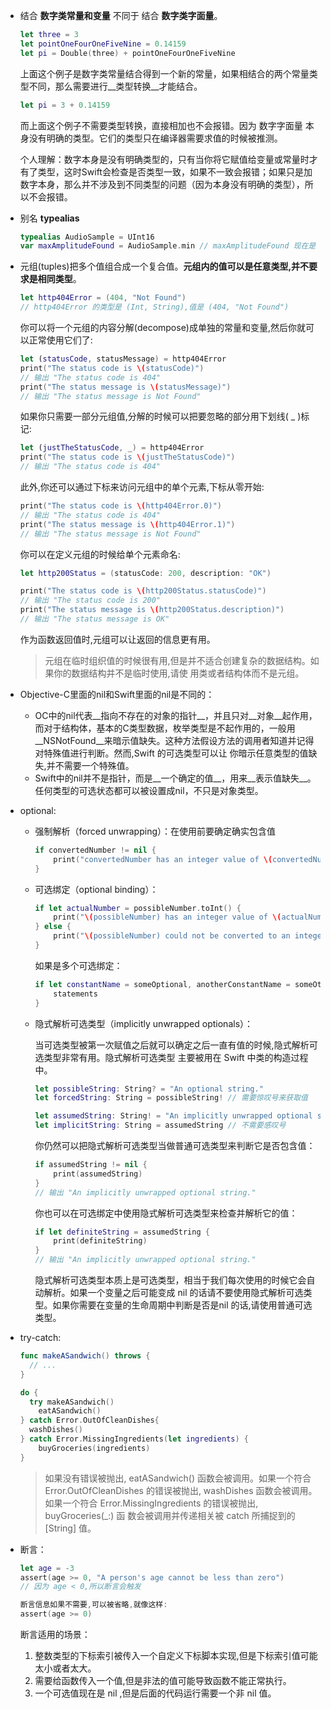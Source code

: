 - 结合 __数字类常量和变量__ 不同于 结合 __数字类字面量__。
  
  ``` swift
  let three = 3
  let pointOneFourOneFiveNine = 0.14159
  let pi = Double(three) + pointOneFourOneFiveNine
  ```
  
  上面这个例子是数字类常量结合得到一个新的常量，如果相结合的两个常量类型不同，那么需要进行__类型转换__才能结合。
  
  ``` swift
  let pi = 3 + 0.14159	
  ```
  
  而上面这个例子不需要类型转换，直接相加也不会报错。因为 数字字面量 本身没有明确的类型。它们的类型只在编译器需要求值的时候被推测。
  
  个人理解：数字本身是没有明确类型的，只有当你将它赋值给变量或常量时才有了类型，这时Swift会检查是否类型一致，如果不一致会报错；如果只是加数字本身，那么并不涉及到不同类型的问题（因为本身没有明确的类型），所以不会报错。
  
- 别名 __typealias__
  
  ``` swift
  typealias AudioSample = UInt16
  var maxAmplitudeFound = AudioSample.min // maxAmplitudeFound 现在是 0
  ```
  
- 元组(tuples)把多个值组合成一个复合值。__元组内的值可以是任意类型,并不要求是相同类型__。
  
  ``` swift
  let http404Error = (404, "Not Found")
  // http404Error 的类型是 (Int, String),值是 (404, "Not Found")
  ```
  
  你可以将一个元组的内容分解(decompose)成单独的常量和变量,然后你就可以正常使用它们了:
  
  ``` swift
  let (statusCode, statusMessage) = http404Error 
  print("The status code is \(statusCode)")
  // 输出 "The status code is 404"
  print("The status message is \(statusMessage)") 
  // 输出 "The status message is Not Found"
  ```
  
  如果你只需要一部分元组值,分解的时候可以把要忽略的部分用下划线( _ )标记:
  
  ``` swift
  let (justTheStatusCode, _) = http404Error 
  print("The status code is \(justTheStatusCode)") 
  // 输出 "The status code is 404"
  ```
  
  此外,你还可以通过下标来访问元组中的单个元素,下标从零开始:
  
  ``` swift
  print("The status code is \(http404Error.0)")
  // 输出 "The status code is 404"
  print("The status message is \(http404Error.1)") 
  // 输出 "The status message is Not Found"
  ```
  
  你可以在定义元组的时候给单个元素命名:
  
  ``` swift
  let http200Status = (statusCode: 200, description: "OK")
  
  print("The status code is \(http200Status.statusCode)")
  // 输出 "The status code is 200"
  print("The status message is \(http200Status.description)") 
  // 输出 "The status message is OK"
  ```
  
  作为函数返回值时,元组可以让返回的信息更有用。
  
  > 元组在临时组织值的时候很有用,但是并不适合创建复杂的数据结构。如果你的数据结构并不是临时使用,请使 用类或者结构体而不是元组。
  
- ​Objective-C里面的nil和Swift里面的nil是不同的：
  
  - OC中的nil代表__指向不存在的对象的指针__，并且只对__对象__起作用，而对于结构体，基本的C类型数据，枚举类型是不起作用的，一般用__NSNotFound__来暗示值缺失。这种方法假设方法的调用者知道并记得对特殊值进行判断。然而,Swift 的可选类型可以让 你暗示任意类型的值缺失,并不需要一个特殊值。
  - Swift中的nil并不是指针，而是__一个确定的值__，用来__表示值缺失__。任何类型的可选状态都可以被设置成nil，不只是对象类型。
  
- optional:
  
  - 强制解析（forced unwrapping）：在使用前要确定确实包含值
    
    ``` swift
    if convertedNumber != nil {
    	print("convertedNumber has an integer value of \(convertedNumber!).")
    }
    ```
    
  - 可选绑定（optional binding）：
    
    ``` swift
    if let actualNumber = possibleNumber.toInt() { 
    	print("\(possibleNumber) has an integer value of \(actualNumber)")
    } else {
    	print("\(possibleNumber) could not be converted to an integer")
    }
    ```
    
    如果是多个可选绑定：
    
    ``` swift
    if let constantName = someOptional, anotherConstantName = someOtherOptional { 
    	statements
    }
    ```
    
  - 隐式解析可选类型（implicitly unwrapped optionals）：
    
    当可选类型被第一次赋值之后就可以确定之后一直有值的时候,隐式解析可选类型非常有用。隐式解析可选类型 主要被用在 Swift 中类的构造过程中。
    
    ``` swift
    let possibleString: String? = "An optional string."
    let forcedString: String = possibleString! // 需要惊叹号来获取值
    
    let assumedString: String! = "An implicitly unwrapped optional string." 
    let implicitString: String = assumedString // 不需要感叹号
    ```
    
    你仍然可以把隐式解析可选类型当做普通可选类型来判断它是否包含值：
    
    ``` swift
    if assumedString != nil { 
    	print(assumedString)
    }
    // 输出 "An implicitly unwrapped optional string."
    ```
    
    你也可以在可选绑定中使用隐式解析可选类型来检查并解析它的值：
    
    ``` swift
    if let definiteString = assumedString { 
    	print(definiteString)
    }
    // 输出 "An implicitly unwrapped optional string."
    ```
    
    隐式解析可选类型本质上是可选类型，相当于我们每次使用的时候它会自动解析。如果一个变量之后可能变成 nil 的话请不要使用隐式解析可选类型。如果你需要在变量的生命周期中判断是否是nil 的话,请使用普通可选类型。
  
- try-catch:
  
  ``` swift
  func makeASandwich() throws { 
  	// ...
  }
  
  do {
  	try makeASandwich() 
      eatASandwich()
  } catch Error.OutOfCleanDishes{ 
  	washDishes()
  } catch Error.MissingIngredients(let ingredients) {
      buyGroceries(ingredients)
  }
  ```
  
  > 如果没有错误被抛出, eatASandwich() 函数会被调用。如果一个符合 Error.OutOfCleanDishes 的错误被抛出, washDishes 函数会被调用。如果一个符合 Error.MissingIngredients 的错误被抛出, buyGroceries(_:) 函 数会被调用并传递相关被 catch 所捕捉到的 [String] 值。
  
- 断言：
  
  ``` swift
  let age = -3
  assert(age >= 0, "A person's age cannot be less than zero") 
  // 因为 age < 0,所以断言会触发
  
  断言信息如果不需要,可以被省略,就像这样:
  assert(age >= 0)
  ```
  
  断言适用的场景：
  
  1. 整数类型的下标索引被传入一个自定义下标脚本实现,但是下标索引值可能太小或者太大。
  2. 需要给函数传入一个值,但是非法的值可能导致函数不能正常执行。
  3. 一个可选值现在是 nil ,但是后面的代码运行需要一个非 nil 值。